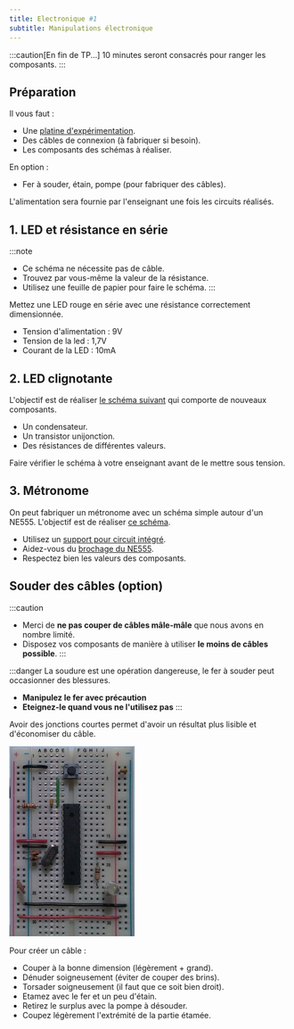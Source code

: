 ```yaml
---
title: Electronique #1
subtitle: Manipulations électronique
---
```


:::caution[En fin de TP...]
10 minutes seront consacrés pour ranger les composants.
:::

## Préparation 

Il vous faut :

- Une [platine d'expérimentation](https://fr.wikipedia.org/wiki/Platine_d%27exp%C3%A9rimentation).
- Des câbles de connexion (à fabriquer si besoin).
- Les composants des schémas à réaliser.

En option :

- Fer à souder, étain, pompe (pour fabriquer des câbles).

L'alimentation sera fournie par l'enseignant une fois les circuits réalisés.

## 1. LED et résistance en série

:::note
- Ce schéma ne nécessite pas de câble.
- Trouvez par vous-même la valeur de la résistance.
- Utilisez une feuille de papier pour faire le schéma.
:::

Mettez une LED rouge en série avec une résistance correctement dimensionnée.

- Tension d'alimentation : 9V
- Tension de la led : 1,7V
- Courant de la LED : 10mA

## 2. LED clignotante

L'objectif est de réaliser [le schéma suivant](https://www.positron-libre.com/electronique/led/led-clignotant-unijonction.php) qui comporte de nouveaux composants.

- Un condensateur.
- Un transistor unijonction.
- Des résistances de différentes valeurs.

Faire vérifier le schéma à votre enseignant avant de le mettre sous tension.

## 3. Métronome

On peut fabriquer un métronome avec un schéma simple autour d'un NE555. L'objectif est de réaliser [ce schéma](https://www.positron-libre.com/electronique/ne555/metronome.php).

- Utilisez un [support pour circuit intégré](https://www.gotronic.fr/media/cache//app_shop_taxon_show_bann/4e/18/e0181d46877f67bcce9e6909e1d1.jpg.webp).
- Aidez-vous du [brochage du NE555](https://fr.wikipedia.org/wiki/NE555#Brochage).
- Respectez bien les valeurs des composants.

## Souder des câbles (option)

:::caution
- Merci de **ne pas couper de câbles mâle-mâle** que nous avons en nombre limité.
- Disposez vos composants de manière à utiliser **le moins de câbles possible**.
:::

:::danger
La soudure est une opération dangereuse, le fer à souder peut occasionner des blessures.

- **Manipulez le fer avec précaution**
- **Eteignez-le quand vous ne l'utilisez pas**
:::

Avoir des jonctions courtes permet d'avoir un résultat plus lisible et d'économiser du câble.

![](board.jpg)

Pour créer un câble :

- Couper à la bonne dimension (légèrement + grand).
- Dénuder soigneusement (éviter de couper des brins).
- Torsader soigneusement (il faut que ce soit bien droit).
- Etamez avec le fer et un peu d'étain.
- Retirez le surplus avec la pompe à désouder.
- Coupez légèrement l'extrémité de la partie étamée.
